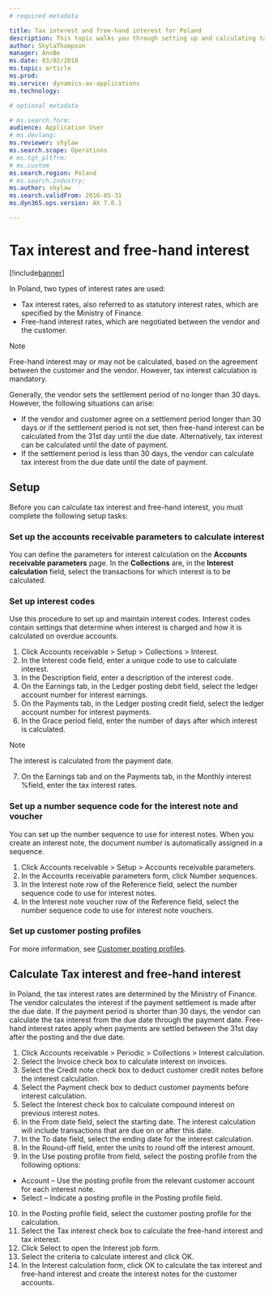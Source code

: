 ```yaml
---
# required metadata

title: Tax interest and free-hand interest for Poland
description: This topic walks you through setting up and calculating tax interest for Poland.
author: ShylaThompson
manager: AnnBe
ms.date: 03/02/2018
ms.topic: article
ms.prod: 
ms.service: dynamics-ax-applications
ms.technology: 

# optional metadata

# ms.search.form:
audience: Application User
# ms.devlang: 
ms.reviewer: shylaw
ms.search.scope: Operations
# ms.tgt_pltfrm: 
# ms.custom
ms.search.region: Poland
# ms.search.industry: 
ms.author: shylaw
ms.search.validFrom: 2016-05-31
ms.dyn365.ops.version: AX 7.0.1

---
```


# Tax interest and free-hand interest

[!include[banner](../includes/banner.md)]

In Poland, two types of interest rates are used: 
- Tax interest rates, also referred to as statutory interest rates, which are specified by the Ministry of Finance. 
- Free-hand interest rates, which are negotiated between the vendor and the customer. 

> [!NOTE]  
> Free-hand interest may or may not be calculated, based on the agreement between the customer and the vendor. However, tax interest calculation is mandatory. 

Generally, the vendor sets the settlement period of no longer than 30 days. However, the following situations can arise: 
- If the vendor and customer agree on a settlement period longer than 30 days or if the settlement period is not set, then free-hand interest can be calculated from the 31st day until the due date. Alternatively, tax interest can be calculated until the date of payment. 
- If the settlement period is less than 30 days, the vendor can calculate tax interest from the due date until the date of payment. 

## Setup
Before you can calculate tax interest and free-hand interest, you must complete the following setup tasks:

### Set up the accounts receivable parameters to calculate interest

You can define the parameters for interest calculation on the **Accounts receivable parameters** page. In the **Collections** are, in the **Interest calculation** field, select the transactions for which interest is to be calculated. 

### Set up interest codes 

Use this procedure to set up and maintain interest codes. Interest codes contain settings that determine when interest is charged and how it is calculated on overdue accounts. 

1. Click Accounts receivable > Setup > Collections > Interest. 
2. In the Interest code field, enter a unique code to use to calculate interest. 
3. In the Description field, enter a description of the interest code. 
4. On the Earnings tab, in the Ledger posting debit field, select the ledger account number for interest earnings. 
5. On the Payments tab, in the Ledger posting credit field, select the ledger account number for interest payments. 
6. In the Grace period field, enter the number of days after which interest is calculated. 
  > [!NOTE] 
  > The interest is calculated from the payment date. 
7. On the Earnings tab and on the Payments tab, in the Monthly interest %field, enter the tax interest rates. 

### Set up a number sequence code for the interest note and voucher

You can set up the number sequence to use for interest notes. When you create an interest note, the document number is automatically assigned in a sequence. 

1. Click Accounts receivable > Setup > Accounts receivable parameters. 
2. In the Accounts receivable parameters form, click Number sequences. 
3. In the Interest note row of the Reference field, select the number sequence code to use for interest notes. 
4. In the Interest note voucher row of the Reference field, select the number sequence code to use for interest note vouchers. 

### Set up customer posting profiles
For more information, see [Customer posting profiles](../accounts-receivable/customer-posting-profiles.md).

## Calculate Tax interest and free-hand interest
In Poland, the tax interest rates are determined by the Ministry of Finance. The vendor calculates the interest if the payment settlement is made after the due date. If the payment period is shorter than 30 days, the vendor can calculate the tax interest from the due date through the payment date. Free-hand interest rates apply when payments are settled between the 31st day after the posting and the due date. 

1. Click Accounts receivable > Periodic > Collections > Interest calculation. 
2. Select the Invoice check box to calculate interest on invoices. 
3. Select the Credit note check box to deduct customer credit notes before the interest calculation. 
4. Select the Payment check box to deduct customer payments before interest calculation. 
5. Select the Interest check box to calculate compound interest on previous interest notes. 
6. In the From date field, select the starting date. The interest calculation will include transactions that are due on or after this date. 
7. In the To date field, select the ending date for the interest calculation. 
8. In the Round-off field, enter the units to round off the interest amount. 
9. In the Use posting profile from field, select the posting profile from the following options: 
  - Account – Use the posting profile from the relevant customer account for each interest note. 
  - Select – Indicate a posting profile in the Posting profile field. 
10. In the Posting profile field, select the customer posting profile for the calculation. 
11. Select the Tax interest check box to calculate the free-hand interest and tax interest. 
12. Click Select to open the Interest job form. 
13. Select the criteria to calculate interest and click OK. 
14. In the Interest calculation form, click OK to calculate the tax interest and free-hand interest and create the interest notes for the customer accounts. 
